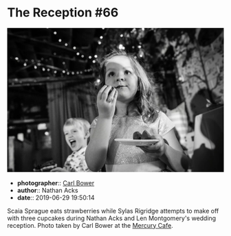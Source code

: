 # The Reception \#66

![Scaia Sprague eats strawberries](assets/2019-06-29-set-3-the-reception-66.webp)

* **photographer**:: [Carl Bower](https://carlbowerphotos.com)
* **author**:: Nathan Acks
* **date**:: 2019-06-29 19:50:14

Scaia Sprague eats strawberries while Sylas Rigridge attempts to make off with three cupcakes during Nathan Acks and Len Montgomery's wedding reception. Photo taken by Carl Bower at the [Mercury Cafe](http://mercurycafe.com).
